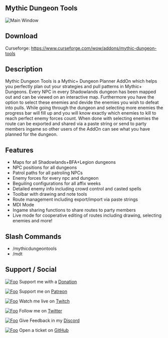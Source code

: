 ## Mythic Dungeon Tools

![Main Window](https://i.imgur.com/2rSkG5i.jpeg "Main Window")

## Download

Curseforge: https://www.curseforge.com/wow/addons/mythic-dungeon-tools

## Description

Mythic Dungeon Tools is a Mythic+ Dungeon Planner AddOn which helps you perfectly plan out your strategies and pull patterns in Mythic+ Dungeons. Every NPC in every Shadowlands dungeon has been mapped out and can be viewed on an interactive map. Furthermore you have the option to select these enemies and devide the enemies you wish to defeat into pulls. While going through the dungeon and selecting more enemies the progress bar will fill up and you will know exactly which enemies to kill to reach perfect enemy forces count. When done with selecting enemies the route can be exported and shared via a paste string or send to party members ingame so other users of the AddOn can see what you have planned for the dungeon.

## Features

- Maps for all Shadowlands+BFA+Legion dungeons
- NPC positions for all dungeons
- Patrol paths for all patroling NPCs
- Enemy forces for every npc and dungeon
- Beguiling configurations for all affix weeks
- Detailed enemy info including crowd control and casted spells
- Toolbar with drawing and note tools
- Route management including export/import via paste strings
- MDI Mode
- Ingame sharing functions to share routes to party members
- Live mode for cooperative editing of routes including drawing, selecting enemies and more!

## Slash Commands

- /mythicdungeontools
- /mdt

## Support / Social

[![Foo](https://i.imgur.com/Y2fEMMH.png)](https://streamlabs.com/nnoggie/tip) Support me with a [Donation](https://streamlabs.com/nnoggie/tip "Donate")

[![Foo](https://i.imgur.com/CKxlJJd.png)](https://www.patreon.com/mythicdungeontools) Support me on [Patreon](https://www.patreon.com/mythicdungeontools "Patreon")

[![Foo](https://i.imgur.com/UxFnFkD.png)](https://www.twitch.tv/nnoggie) Watch me live on [Twitch](https://www.twitch.tv/nnoggie "Twitch")

[![Foo](https://i.imgur.com/0lqcpvj.png)](https://twitter.com/nnoggie) Follow me on [Twitter](https://twitter.com/nnoggie "Twitter")

[![Foo](https://i.imgur.com/XvxEoEE.png)](https://discord.gg/tdxMPb3) Give Feedback in my [Discord](https://discord.gg/tdxMPb3 "Discord")

[![Foo](https://i.imgur.com/qV0ZkHA.png)](https://github.com/nnoggie/MythicDungeonTools/issues/new) Open a ticket on [GitHub](https://github.com/nnoggie/MythicDungeonTools/issues/new "GitHub")
